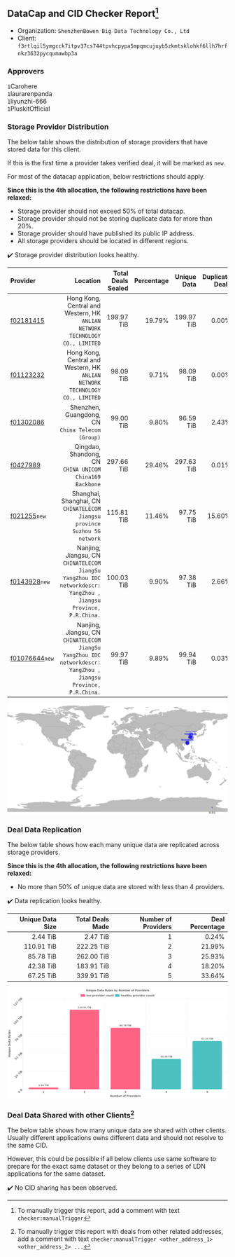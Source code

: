## DataCap and CID Checker Report[^1]
 - Organization: `ShenzhenBowen Big Data Technology Co., Ltd`
 - Client: `f3rtlqil5ymgcck7itpv37cs744tpvhcpypa5mpqmcujuyb5zkmtsklohkf6llh7hrfnkz3632pycqumawbp3a`
### Approvers
`1`Carohere<br/>`1`laurarenpanda<br/>`1`liyunzhi-666<br/>`1`PluskitOfficial

### Storage Provider Distribution
The below table shows the distribution of storage providers that have stored data for this client.

If this is the first time a provider takes verified deal, it will be marked as `new`.

For most of the datacap application, below restrictions should apply.

**Since this is the 4th allocation, the following restrictions have been relaxed:**
 - Storage provider should not exceed 50% of total datacap.
 - Storage provider should not be storing duplicate data for more than 20%.
 - Storage provider should have published its public IP address.
 - All storage providers should be located in different regions.

✔️ Storage provider distribution looks healthy.

| Provider                                                    |                                                                                                           Location | Total Deals Sealed | Percentage | Unique Data | Duplicate Deals |
| :---------------------------------------------------------- | -----------------------------------------------------------------------------------------------------------------: | -----------------: | ---------: | ----------: | --------------: |
| [f02181415](https://filfox.info/en/address/f02181415)       |                                    Hong Kong, Central and Western, HK<br/>`ANLIAN NETWORK TECHNOLOGY CO., LIMITED` |         199.97 TiB |     19.79% |  199.97 TiB |           0.00% |
| [f01123232](https://filfox.info/en/address/f01123232)       |                                    Hong Kong, Central and Western, HK<br/>`ANLIAN NETWORK TECHNOLOGY CO., LIMITED` |          98.09 TiB |      9.71% |   98.09 TiB |           0.00% |
| [f01302086](https://filfox.info/en/address/f01302086)       |                                                                Shenzhen, Guangdong, CN<br/>`China Telecom (Group)` |          99.00 TiB |      9.80% |   96.59 TiB |           2.43% |
| [f0427989](https://filfox.info/en/address/f0427989)         |                                                         Qingdao, Shandong, CN<br/>`CHINA UNICOM China169 Backbone` |         297.66 TiB |     29.46% |  297.63 TiB |           0.01% |
| [f021255](https://filfox.info/en/address/f021255)`new`      |                                       Shanghai, Shanghai, CN<br/>`CHINATELECOM Jiangsu province Suzhou 5G network` |         115.81 TiB |     11.46% |   97.75 TiB |          15.60% |
| [f0143928](https://filfox.info/en/address/f0143928)`new`    | Nanjing, Jiangsu, CN<br/>`CHINATELECOM JiangSu YangZhou IDC networkdescr: YangZhou , Jiangsu Province, P.R.China.` |         100.03 TiB |      9.90% |   97.38 TiB |           2.66% |
| [f01076644](https://filfox.info/en/address/f01076644)`new`  | Nanjing, Jiangsu, CN<br/>`CHINATELECOM JiangSu YangZhou IDC networkdescr: YangZhou , Jiangsu Province, P.R.China.` |          99.97 TiB |      9.89% |   99.94 TiB |           0.03% |

<img src="https://raw.githubusercontent.com/data-preservation-programs/filplus-checker-assets/main/filecoin-project/filecoin-plus-large-datasets/issues/1582/1696993625078.png"/>

### Deal Data Replication
The below table shows how each many unique data are replicated across storage providers.


**Since this is the 4th allocation, the following restrictions have been relaxed:**
- No more than 50% of unique data are stored with less than 4 providers.

✔️ Data replication looks healthy.

| Unique Data Size | Total Deals Made | Number of Providers | Deal Percentage |
| ---------------: | ---------------: | ------------------: | --------------: |
|         2.44 TiB |         2.47 TiB |                   1 |           0.24% |
|       110.91 TiB |       222.25 TiB |                   2 |          21.99% |
|        85.78 TiB |       262.00 TiB |                   3 |          25.93% |
|        42.38 TiB |       183.91 TiB |                   4 |          18.20% |
|        67.25 TiB |       339.91 TiB |                   5 |          33.64% |

<img src="https://raw.githubusercontent.com/data-preservation-programs/filplus-checker-assets/main/filecoin-project/filecoin-plus-large-datasets/issues/1582/1696993626127.png"/>

### Deal Data Shared with other Clients[^3]
The below table shows how many unique data are shared with other clients.
Usually different applications owns different data and should not resolve to the same CID.

However, this could be possible if all below clients use same software to prepare for the exact same dataset or they belong to a series of LDN applications for the same dataset.

✔️ No CID sharing has been observed.

[^1]: To manually trigger this report, add a comment with text `checker:manualTrigger`

[^2]: Deals from those addresses are combined into this report as they are specified with `checker:manualTrigger`

[^3]: To manually trigger this report with deals from other related addresses, add a comment with text `checker:manualTrigger <other_address_1> <other_address_2> ...`
